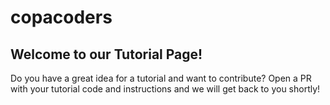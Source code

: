 # copacoders
## Welcome to our Tutorial Page!
Do you have a great idea for a tutorial and want to contribute? Open a PR with your tutorial code and instructions and we will get back to you shortly! 
